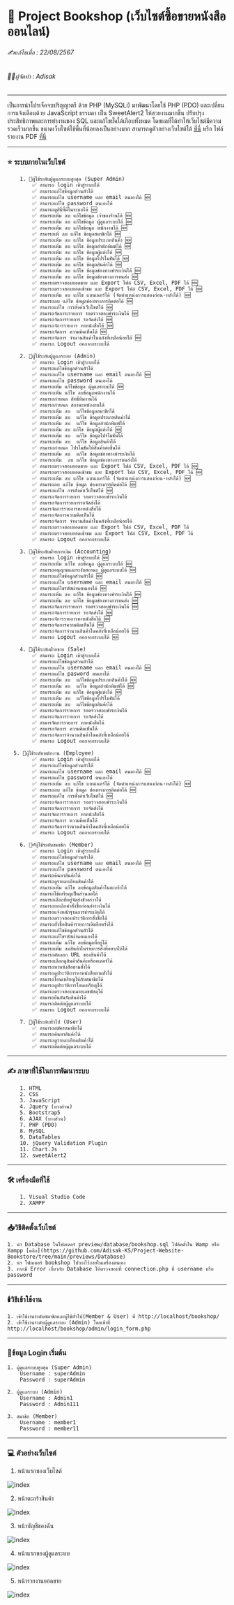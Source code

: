 # 📖 Project Bookshop (เว็บไซต์ซื้อขายหนังสือออนไลน์)

###### ✍️แก้ไขเมื่อ : 22/08/2567

###### 👨‍💻ผู้จัดทำ : Adisak

---

เป็นการนำโปรเจ็คจบปริญญาตรี ด้วย PHP (MySQLi) มาพัฒนาโดยใช้ PHP (PDO) และเปลี่ยนการแจ้งเตือนด้วย JavaScript ธรรมดา เป็น SweetAlert2 ให้สวยงามมากขึ้น ปรับปรุงประสิทธิภาพและการทำงานของ SQL และแก้ไขบั๊คได้เกือบทั้งหมด โดยผลที่ได้ทำให้เว็บไซต์มีความรวดเร็วมากขึ้น ขนาดเว็บไซต์ใช้พื้นที่น้อยลงเป็นอย่างมาก สามารถดูตัวอย่างเว็บไซต์ได้ [ที่นี่](https://github.com/Adisak-KS/Project-Website-Bookstore/tree/main/previews/admin) หรือ ไฟล์รายงาน PDF [ที่นี่](https://github.com/Adisak-KS/Project-Website-Bookstore/blob/main/previews/Documentation/%E0%B8%81%E0%B8%B2%E0%B8%A3%E0%B8%9E%E0%B8%B1%E0%B8%92%E0%B8%99%E0%B8%B2%E0%B9%80%E0%B8%A7%E0%B9%87%E0%B8%9A%E0%B9%84%E0%B8%8B%E0%B8%95%E0%B9%8C%E0%B8%82%E0%B8%B2%E0%B8%A2%E0%B8%AB%E0%B8%99%E0%B8%B1%E0%B8%87%E0%B8%AA%E0%B8%B7%E0%B8%AD%E0%B8%AD%E0%B8%AD%E0%B8%99%E0%B9%84%E0%B8%A5%E0%B8%99%E0%B9%8C.pdf)

---

### ⭐ ระบบภายในเว็บไซต์
        1. 👮ผู้ใช้ระดับผู้ดูแลระบบสูงสุด (Super Admin)
            ✅ สามารถ login เข้าสู่ระบบได้
	        ✅ สามารถแก้ไขข้อมูลส่วนตัวได้
            ✅ สามารถแก้ไข username และ email ตนเองได้ 🆕
            ✅ สามารถแก้ไข password ตนเองได้
            ✅ สามารถดูสิธิ์ที่มีในระบบได้ 🆕
            ✅ สามารถเพิ่ม ลบ แก้ไขข้อมูล เจ้าของร้านได้ 🆕
            ✅ สามารถเพิ่ม ลบ แก้ไขข้อมูล ผู้ดูแลระบบได้ 🆕
            ✅ สามารถเพิ่ม ลบ แก้ไขข้อมูล พนักงานได้ 🆕                
            ✅ สามารถเพิ่ ลบ แก้ไข ข้อมูลสมาชิกได้ 🆕
            ✅ สามารถเพิ่ม ลบ แก้ไข ข้อมูลประเภทสินค้า 🆕
            ✅ สามารถเพิ่ม ลบ แก้ไข ข้อมูลสำนักพิมพ์ได้ 🆕
            ✅ สามารถเพิ่ม ลบ แก้ไข ข้อมูลผู้แต่งได้ 🆕
            ✅ สามารถเพิ่ม ลบ แก้ไข ข้อมูลโปรโมชันได้ 🆕
            ✅ สามารถเพิ่ม ลบ แก้ไข ข้อมูลสินค้าได้ 🆕
            ✅ สามารถเพิ่ม ลบ แก้ไข ข้อมูลช่องทางชำระเงินได้ 🆕
            ✅ สามารถเพิ่ม ลบ แก้ไข ข้อมูลช่องทางการขนส่ง 🆕                
            ✅ สามารถตรวจสอบยอดขาย และ Export ไฟล์ CSV, Excel, PDF ได้ 🆕
            ✅ สามารถตรวจสอบยอดเข้าชม และ Export ไฟล์ CSV, Excel, PDF ได้ 🆕
            ✅ สามารถเพิ่ม ลบ แก้ไข แบนเนอร์ได้ (จัดตำแหน่งการแสดงก่อน-หลังได้) 🆕
            ✅ สามารถลบ แก้ไข ข้อมูลช่องทางการติดต่อได้ 🆕
            ✅ สามารถแก้ไข การตั้งค่าเว็บไซต์ได้ 🆕
            ✅ สามารถจัดการะรายการ รอตรวจสอบชำระเงินได้ 🆕
            ✅ สามารถจัดการรายการ รอจัดส่งได้ 🆕             
            ✅ สามารถจัการรายการ หาหนังสือได้ 🆕
            ✅ สามารถจัดการ ความคิดเห็นได้ 🆕                
            ✅ สามารถจัดการ จำนวนสินค้าในคลังที่เหลือน้อยได้ 🆕
            ✅ สามารถ Logout ออกจากระบบได้

        2. 👮ผู้ใช้ระดับผู้ดูแลระบบ (Admin)
            ✅ สามารถ Login เข้าสู่ระบบได้
            ✅ สามารถแก้ไขข้อมูลส่วนตัวได้
            ✅ สามารถแก้ไข username และ email ตนเองได้ 🆕
            ✅ สามารถแก้ไข password ตนเองได้
            ✅ สามารถเพิ่ม แก้ไขข้อมูล ผู้ดูแลระบบได้ 🆕
            ✅ สามารถเพิ่ม แก้ไข ลบข้อมูลพนักงานได้
            ✅ สามารถกำหนด สิทธิ์ทีมงานได้
            ✅ สามารถกำหนด สถานะพนักงานได้
            ✅ สามารถเพิ่ม ลบ  แก้ไขข้อมูลสมาชิกได้
            ✅ สามารถเพิ่ม ลบ  แก้ไข ข้อมูลประเภทสินค้าได้
            ✅ สามารถเพิ่ม ลบ  แก้ไข ข้อมูลสำนักพิมพ์ได้
            ✅ สามารถเพิ่ม ลบ แก้ไข ข้อมูลผู้แต่งได้ 🆕
            ✅ สามารถเพิ่ม ลบ  แก้ไข ข้อมูลโปรโมชันได้
            ✅ สามารถเพิ่ม ลบ  แก้ไข ข้อมูลสินค้าได้
            ✅ สามารถกำหนด โปรโมชันให้สินค้าต่อชิ้นได้
            ✅ สามารถเพิ่ม ลบ  แก้ไข ข้อมูลช่องทางชำระเงินได้
            ✅ สามารถเพิ่ม  ลบ แก้ไข ข้อมูลช่องทางการขนส่งได้
            ✅ สามารถตรวจสอบยอดขาย และ Export ไฟล์ CSV, Excel, PDF ได้ 🆕
            ✅ สามารถตรวจสอบยอดเข้าชม และ Export ไฟล์ CSV, Excel, PDF ได้ 🆕
            ✅ สามารถเพิ่ม ลบ แก้ไข แบนเนอร์ได้ (จัดตำแหน่งการแสดงก่อน-หลังได้) 🆕
            ✅ สามารถลบ แก้ไข ข้อมูล ช่องทางการติดต่อได้ 🆕
            ✅ สามารถแก้ไข การตั้งค่าเว็บไซต์ได้ 🆕
            ✅ สามารถจัดการรายการ รอตรวจสอบชำระเงินได้
            ✅ สามารถจัดการรายการรอจัดส่งได้
            ✅ สามารจัดการรายการหาหนังสือได้
            ✅ สามารถจัดการความคิดเห็นได้
            ✅ สามารถจัดการ จำนวนสินค้าในคลังที่เหลือน้อยได้
            ✅ สามารถตรวจสอบยอดขาย และ Export ไฟล์ CSV, Excel, PDF ได้
	        ✅ สามารถตรวจสอบยอดเข้าชม และ Export ไฟล์ CSV, Excel, PDF ได้
            ✅ สามารถ Logout ออกจากระบบได้
            
        3. 👮ผู้ใช้ระดับฝ่ายการเงิน (Accounting)
	        ✅ สามารถ login เข้าสู่ระบบได้ 🆕
            ✅ สามารถเพิ่ม แก้ไข ลบข้อมูล ผู้ดูแลระบบได้ 🆕
            ✅ สามารถอนุญาตและระงับสถานะ ผู้ดูแลระบบได้ 🆕
            ✅ สามารถแก้ไขข้อมูลส่วนตัวได้ 🆕
	        ✅ สามารถแก้ไข username และ email ตนเองได้ 🆕
            ✅ สามารถแก้ไขรหัสผ่านตนเองได้ 🆕
            ✅ สามารถเพิ่ม ลบ แก้ไข ข้อมูลช่องทางชำระเงินได้ 🆕
            ✅ สามารถเพิ่ม ลบ แก้ไข ข้อมูลช่องทางการขนส่ง 🆕
            ✅ สามารถจัดการะรายการ รอตรวจสอบชำระเงินได้ 🆕
            ✅ สามารถจัดการรายการ รอจัดส่งได้ 🆕
            ✅ สามารถจัการรายการหาหนังสือได้ 🆕
            ✅ สามารถจัดการความคิดเห็นได้ 🆕
            ✅ สามารถจัดการจำนวนสินค้าในคลังที่เหลือน้อยได้ 🆕
            ✅ สามารถ Logout ออกจากระบบได้ 🆕

        4. 👮ผู้ใช้ระดับฝ่ายขาย (Sale)
            ✅ สามารถ Login เข้าสู่ระบบได้
            ✅ สามารถแก้ไขข้อมูลส่วนตัวได้
            ✅ สามารถแก้ไข username และ email ตนเองได้ 🆕
            ✅ สามารถแก้ไข pasword ตนเองได้
            ✅ สามารถเพิ่ม ลบ  แก้ไขข้อมูลประเภทสินค้าได้ 🆕 
            ✅ สามารถเพิ่ม ลบ  แก้ไข ข้อมูลสำนักพิมพ์ได้ 🆕
            ✅ สามารถเพิ่ม ลบ แก้ไข ข้อมูลผู้แต่งได้ 🆕
            ✅ สามารถเพิ่ม ลบ  แก้ไขข้อมูลโปรโมชันได้
            ✅ สามารถเพิ่ม ลบ  แก้ไขข้อมูลสินค้าได้
            ✅ สามารถจัดการรายการ รอตรวจสอบชำระเงินได้
            ✅ สามารถจัดการรายการ รอจัดส่งได้
            ✅ สามารจัดการรายการ หาหนังสือได้
            ✅ สามารถจัดการ ความคิดเห็นได้
            ✅ สามารถจัดการจำนวนสินค้าในคลังที่เหลือน้อยได้
            ✅ สามารถ Logout ออกจากระบบได้

      5. 👮ผู้ใช้ระดับพนักงาน (Employee)
      	    ✅ สามารถ Login เข้าสู่ระบบได้
            ✅ สามารถแก้ไขข้อมูลส่วนตัวได้
            ✅ สามารถแก้ไข username และ email ตนเองได้ 🆕
            ✅ สามารถแก้ไข password ตนเองได้
	        ✅ สามารถเพิ่ม ลบ แก้ไข แบนเนอร์ได้ (จัดตำแหน่งการแสดงก่อน-หลังได้) 🆕
            ✅ สามารถลบ แก้ไข ข้อมูล ช่องทางการติดต่อได้ 🆕
            ✅ สามารถแก้ไข การตั้งค่าเว็บไซต์ได้ 🆕
            ✅ สามารถจัดการรายการ รอตรวจสอบชำระเงินได้
            ✅ สามารถจัดการรายการ รอจัดส่งได้
            ✅ สามารจัดการรายการ หาหนังสือได้
            ✅ สามารถจัดการ ความคิดเห็นได้
            ✅ สามารถจัดการจำนวนสินค้าในคลังที่เหลือน้อยได้
            ✅ สามารถ Logout ออกจากระบบได้

        6. 🙎‍♂️ผู้ใช้ระดับสมาชิก (Member)
            ✅ สามารถ Login เข้าสู่ระบบได้
	        ✅ สามารถแก้ไขข้อมูลส่วนตัวได้
            ✅ สามารถแก้ไข username และ email ตนเองได้ 🆕
            ✅ สามารถแก้ไข password ตนเองได้
            ✅ สามารถค้นหาสินค้าได้
            ✅ สามารถดูรายละเอียดสินค้าได้
            ✅ สามารถเพิ่ม แก้ไข ลบข้อมูลสินค้าในตะกร้าได้
            ✅ สามารถใช้เหรียญเป็นส่วนลดได้
            ✅ สามารถเลือกที่อยู่จัดส่งชั่วคราวได้
            ✅ สามารถยกเลิกคำสั่งซื้อก่อนชำระเงินได้
            ✅ สามารถแจ้งหลักฐานการชำระเงินได้
            ✅ สามารถตรวจสอบประวัติการสั่งซื้อได้
            ✅ สามารถสั่งซื้อสินค้ารายการเดิมอีกครั้งได้
            ✅ สามารถแก้ไขข้อมูลส่วนตัวได้
            ✅ สามารถแก้ไขรหัสผ่านตนเองได้
            ✅ สามารถเพิ่ม แก้ไข ลบข้อมูลที่อยู่ได้
            ✅ สามารถเพิ่ม ลบสินค้าในรายการสิ่งที่อยากได้ได้
            ✅ สามารถคัดลอก URL ของสินค้าได้
            ✅ สามารถเลือกดูสินค้าสินค้าพรีออเดอร์ได้
            ✅ สามารถหาหนังสือตามสั่งได้
            ✅ สามารถดูประวัติการหาหนังสือตามสั่งได้
            ✅ สามารถโอนเหรียญให้กับสมาชิกได้
            ✅ สามารถดูประวัติการโอนเหรียญได้
            ✅ สามารถตรวจสอบหมายเลขพัสดุได้
            ✅ สามารถยืนยันรับสินค้าได้
            ✅ สามารถติดต่อผู้ดูแลระบบได้
            ✅ สามารถ Logout ออกจากระบบได้

        7. 👥ผู้ใช้ระดับทั่วไป (User)
            ✅ สามารถสมัครสมาชิกได้
            ✅ สามารถค้นหาสินค้าได้
            ✅ สามารถดูรายละเอียดสินค้าได้
            ✅ สามารถติดต่อผู้ดูแลระบบได้

---

### ✍️ ภาษาที่ใช้ในการพัฒนาระบบ

        1. HTML
        2. CSS
        3. JavaScript
	    4. Jquery (บางส่วน)
        5. Bootstrap5
	    6. AJAX (บางส่วน)
        7. PHP (PDO)
        8. MySQL
        9. DataTables
        10. jQuery Validation Plugin
        11. Chart.Js
        12. sweetAlert2

---

### 🛠️ เครื่องมือที่ใช้

        1. Visual Studio Code
        2. XAMPP

---

### 📥วิธีติดตั้งเว็บไซต์

    1. นำ Database ในโฟลเดอร์ preview/database/bookshop.sql ไปติดตั้งใน Wamp หรือ Xampp [คลิก](https://github.com/Adisak-KS/Project-Website-Bookstore/tree/main/previews/Database)
    2. นำ โฟลเดอร์ bookshop ไปวางไว้ภายในเครื่องตนเอง
    3. หากมี Error เกี่ยวกับ Database ให้ตรวจสอบที่ connection.php ที่ username หรือ password

---

### 🕯️วิธีเข้าใช้งาน

    1. เข้าใช้งานระดับสมาชิกและผู้ใช้ทั่วไป(Member & User) ที่ http://localhost/bookshop/
    2. เข้าใช้งานระดับผู้ดูแลระบบ (Admin) โดยเข้าที่ http://localhost/bookshop/admin/login_form.php

---

### 📑ข้อมูล Login เริ่มต้น

    1. ผู้ดูแลระบบสูงสุด (Super Admin)
        Username : superAdmin
        Password : superAdmin

    2. ผู้ดูแลระบบ (Admin)
        Username : Admin1
        Password : Admin111
        
    3. สมาชิก (Member)
        Username : member1
        Password : member11

---

### 💻 ตัวอย่างเว็บไซต์

1. หน้าแรกของเว็บไซต์

![index](https://github.com/Adisak-KS/Project-Website-Bookstore/blob/main/previews/member/01_index.png)

2. หน้าตะกร้าสินค้า

![index](https://github.com/Adisak-KS/Project-Website-Bookstore/blob/main/previews/member/07_cart.png)

3. หน้าบัญชีของฉัน

![index](https://github.com/Adisak-KS/Project-Website-Bookstore/blob/main/previews/member/12_account_show.png)

4. หน้าแรกของผู้ดูแลระบบ

![index](https://github.com/Adisak-KS/Project-Website-Bookstore/blob/main/previews/admin/02_index.png)

5. หน้ารายงานยอดขาย

![index](https://github.com/Adisak-KS/Project-Website-Bookstore/blob/main/previews/admin/53_report_product_sale_show.png)
